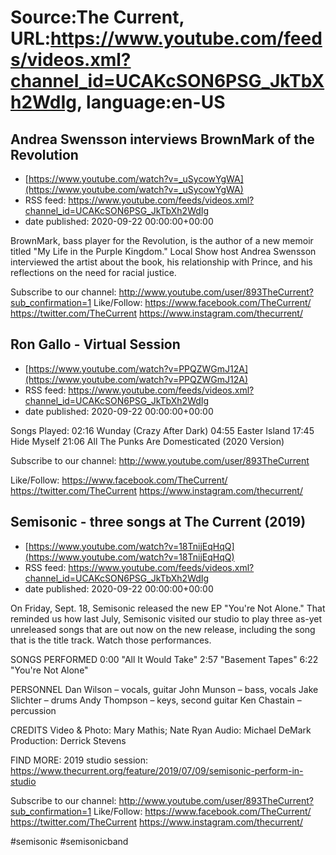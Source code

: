 # Source:The Current, URL:https://www.youtube.com/feeds/videos.xml?channel_id=UCAKcSON6PSG_JkTbXh2WdIg, language:en-US

## Andrea Swensson interviews BrownMark of the Revolution
 - [https://www.youtube.com/watch?v=_uSycowYgWA](https://www.youtube.com/watch?v=_uSycowYgWA)
 - RSS feed: https://www.youtube.com/feeds/videos.xml?channel_id=UCAKcSON6PSG_JkTbXh2WdIg
 - date published: 2020-09-22 00:00:00+00:00

BrownMark, bass player for the Revolution, is the author of a new memoir titled "My Life in the Purple Kingdom." Local Show host Andrea Swensson interviewed the artist about the book, his relationship with Prince, and his reflections on the need for racial justice.

Subscribe to our channel:
http://www.youtube.com/user/893TheCurrent?sub_confirmation=1
Like/Follow:
https://www.facebook.com/TheCurrent/
https://twitter.com/TheCurrent
https://www.instagram.com/thecurrent/

## Ron Gallo - Virtual Session
 - [https://www.youtube.com/watch?v=PPQZWGmJ12A](https://www.youtube.com/watch?v=PPQZWGmJ12A)
 - RSS feed: https://www.youtube.com/feeds/videos.xml?channel_id=UCAKcSON6PSG_JkTbXh2WdIg
 - date published: 2020-09-22 00:00:00+00:00

Songs Played:
02:16 Wunday (Crazy After Dark)
04:55 Easter Island
17:45 Hide Myself
21:06 All The Punks Are Domesticated (2020 Version)

Subscribe to our channel:
http://www.youtube.com/user/893TheCurrent

Like/Follow:
https://www.facebook.com/TheCurrent/
https://twitter.com/TheCurrent
https://www.instagram.com/thecurrent/

## Semisonic - three songs at The Current (2019)
 - [https://www.youtube.com/watch?v=18TnijEqHqQ](https://www.youtube.com/watch?v=18TnijEqHqQ)
 - RSS feed: https://www.youtube.com/feeds/videos.xml?channel_id=UCAKcSON6PSG_JkTbXh2WdIg
 - date published: 2020-09-22 00:00:00+00:00

On Friday, Sept. 18, Semisonic released the new EP "You're Not Alone." That reminded us how last July, Semisonic visited our studio to play three as-yet unreleased songs that are out now on the new release, including the song that is the title track. Watch those performances.

SONGS PERFORMED
0:00 "All It Would Take"
2:57 "Basement Tapes"
6:22 "You're Not Alone"

PERSONNEL
Dan Wilson – vocals, guitar
John Munson – bass, vocals
Jake Slichter – drums
Andy Thompson – keys, second guitar
Ken Chastain – percussion

CREDITS
Video & Photo: Mary Mathis; Nate Ryan
Audio: Michael DeMark
Production: Derrick Stevens

FIND MORE:
2019 studio session: 
https://www.thecurrent.org/feature/2019/07/09/semisonic-perform-in-studio

Subscribe to our channel:
http://www.youtube.com/user/893TheCurrent?sub_confirmation=1
Like/Follow:
https://www.facebook.com/TheCurrent/
https://twitter.com/TheCurrent
https://www.instagram.com/thecurrent/

#semisonic #semisonicband

